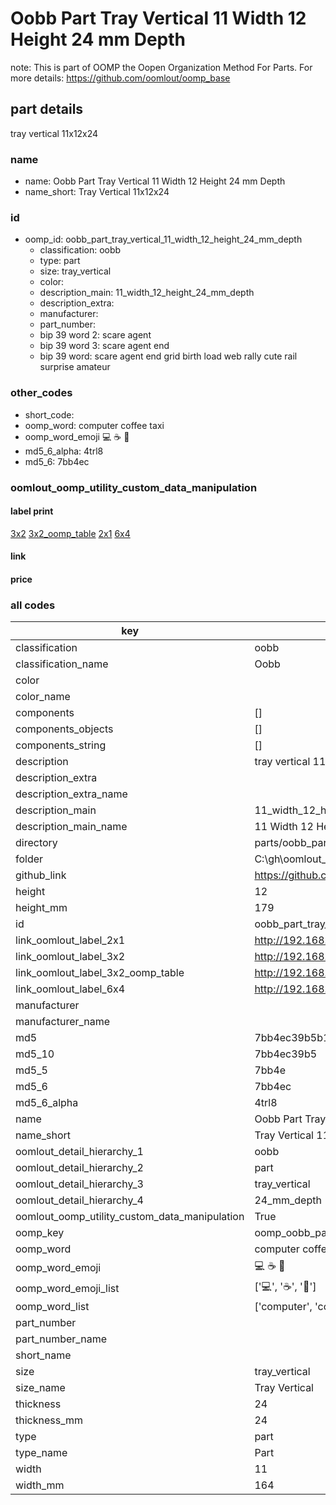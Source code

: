 # Oobb Part Tray Vertical 11 Width 12 Height 24 mm Depth  

note: This is part of OOMP the Oopen Organization Method For Parts. For more details: https://github.com/oomlout/oomp_base

##  part details
  



tray vertical 11x12x24



### name
* name: Oobb Part Tray Vertical 11 Width 12 Height 24 mm Depth
* name_short: Tray Vertical 11x12x24 
### id
* oomp_id: oobb_part_tray_vertical_11_width_12_height_24_mm_depth
  * classification: oobb
  * type: part
  * size: tray_vertical
  * color: 
  * description_main: 11_width_12_height_24_mm_depth
  * description_extra: 
  * manufacturer: 
  * part_number: 
  * bip 39 word 2: scare agent
  * bip 39 word 3: scare agent end
  * bip 39 word: scare agent end grid birth load web rally cute rail surprise amateur

### other_codes
* short_code: 
* oomp_word: computer coffee taxi
* oomp_word_emoji :computer: :coffee: :taxi:
* md5_6_alpha: 4trl8
* md5_6: 7bb4ec






### oomlout_oomp_utility_custom_data_manipulation
#### label print
[3x2](http://192.168.1.245:1112/?label=oomp%204trl8)
[3x2_oomp_table](http://192.168.1.108:1112/?label=oomp%204trl8)
[2x1](http://192.168.1.242:1112/?label=oomp%204trl8)
[6x4](http://192.168.1.55:1112/?label=oomp%204trl8)    

#### link

                              

#### price







### all codes 
| key | value |  
| --- | --- |  
| classification | oobb |  
| classification_name | Oobb |  
| color |  |  
| color_name |  |  
| components | [] |  
| components_objects | [] |  
| components_string | [] |  
| description | tray vertical 11x12x24 |  
| description_extra |  |  
| description_extra_name |  |  
| description_main | 11_width_12_height_24_mm_depth |  
| description_main_name | 11 Width 12 Height 24 mm Depth |  
| directory | parts/oobb_part_tray_vertical_11_width_12_height_24_mm_depth |  
| folder | C:\gh\oomlout_oobb_version_4_generated_parts\parts\oobb_part_tray_vertical_11_width_12_height_24_mm_depth |  
| github_link | https://github.com/oomlout/oomlout_oomp_part_src/tree/main/parts/oobb_part_tray_vertical_11_width_12_height_24_mm_depth |  
| height | 12 |  
| height_mm | 179 |  
| id | oobb_part_tray_vertical_11_width_12_height_24_mm_depth |  
| link_oomlout_label_2x1 | http://192.168.1.242:1112/?label=oomp%204trl8 |  
| link_oomlout_label_3x2 | http://192.168.1.245:1112/?label=oomp%204trl8 |  
| link_oomlout_label_3x2_oomp_table | http://192.168.1.108:1112/?label=oomp%204trl8 |  
| link_oomlout_label_6x4 | http://192.168.1.55:1112/?label=oomp%204trl8 |  
| manufacturer |  |  
| manufacturer_name |  |  
| md5 | 7bb4ec39b5b15f1a0b8b566693013e02 |  
| md5_10 | 7bb4ec39b5 |  
| md5_5 | 7bb4e |  
| md5_6 | 7bb4ec |  
| md5_6_alpha | 4trl8 |  
| name | Oobb Part Tray Vertical 11 Width 12 Height 24 mm Depth |  
| name_short | Tray Vertical 11x12x24  |  
| oomlout_detail_hierarchy_1 | oobb |  
| oomlout_detail_hierarchy_2 | part |  
| oomlout_detail_hierarchy_3 | tray_vertical |  
| oomlout_detail_hierarchy_4 | 24_mm_depth |  
| oomlout_oomp_utility_custom_data_manipulation | True |  
| oomp_key | oomp_oobb_part_tray_vertical_11_width_12_height_24_mm_depth |  
| oomp_word | computer coffee taxi |  
| oomp_word_emoji | :computer: :coffee: :taxi: |  
| oomp_word_emoji_list | [':computer:', ':coffee:', ':taxi:'] |  
| oomp_word_list | ['computer', 'coffee', 'taxi'] |  
| part_number |  |  
| part_number_name |  |  
| short_name |  |  
| size | tray_vertical |  
| size_name | Tray Vertical |  
| thickness | 24 |  
| thickness_mm | 24 |  
| type | part |  
| type_name | Part |  
| width | 11 |  
| width_mm | 164 |  
